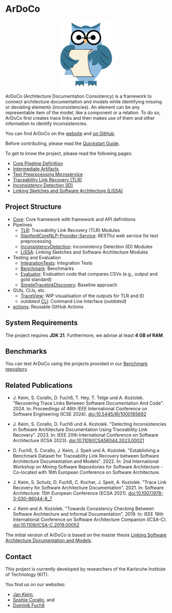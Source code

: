 # ArDoCo

<p align="center">
 <img alt="ArDoCo" src="https://github.com/ArDoCo/.github/raw/main/profile/logo.png" height="210"/>
</p>

ArDoCo (Architecture Documentation Consistency) is a framework to connect architecture documentation and models while
identifying missing or deviating elements (inconsistencies). An element can be any representable item of the model, like
a component or a relation. To do so, ArDoCo first creates trace links and then makes use of them and other information
to identify inconsistencies.

You can find ArDoCo on the [website](https://ardoco.de) and [on GitHub](https://github.com/ArDoCo).

Before contributing, please read the [Quickstart Guide](quickstart).

<!-- JavaDocs can be found [here](https://ardoco.github.io/Core-Docs/). -->

To get to know the project, please read the following pages:

* [Core Pipeline Definition](pipeline)
* [Intermediate Artifacts](intermediate-artifacts)
* [Text Preprocessing Microservice](Text-Preprocessing-Microservice)
* [Traceability Link Recovery (TLR)](traceability-link-recovery)
* [Inconsistency Detection (ID)](inconsistency-detection)
* [Linking Sketches and Software Architecture (LiSSA)](LiSSA)

## Project Structure

* [Core](https://github.com/ArDoCo/Core): Core framework with framework and API definitions
* Pipelines
  * [TLR](https://github.com/ArDoCo/TLR): Traceability Link Recovery (TLR) Modules
  * [StanfordCoreNLP-Provider-Service](https://github.com/ArDoCo/StanfordCoreNLP-Provider-Service): RESTful web service for text preprocessing
  * [InconsistencyDetection](https://github.com/ArDoCo/InconsistencyDetection): Inconsistency Detection (ID) Modules
  * [LiSSA](https://github.com/ArDoCo/LiSSA): Linking Sketches and Software Architecture Modules
* Testing and Evaluation
  * [IntegrationTests](https://github.com/ArDoCo/IntegrationTests): Integration Tests
  * [Benchmark](https://github.com/ArDoCo/Benchmark): Benchmarks
  * [Evaluator](https://github.com/ArDoCo/Evaluator): Evaluation code that compares CSVs (e.g., output and gold standard)
  * [SimpleTracelinkDiscovery](https://github.com/ArDoCo/SimpleTracelinkDiscovery): Baseline approach
* GUIs, CLIs, etc.
  * [TraceView](https://github.com/ArDoCo/TraceView): WIP visualisation of the outputs for TLR and ID
  * *outdated* [CLI](https://github.com/ArDoCo/CLI): Command Line Interface (*outdated*)
* [actions](https://github.com/ArDoCo/actions): Reusable GitHub Actions

## System Requirements

The project requires **JDK 21**.
Furthermore, we advise at least **4 GB of RAM**.

## Benchmarks

You can test ArDoCo using the projects provided in our [Benchmark repository](https://github.com/ArDoCo/Benchmark).

## Related Publications

* J. Keim, S. Corallo, D. Fuchß, T. Hey, T. Telge und A. Koziolek. "Recovering Trace Links Between Software Documentation And Code". 2024. In: Proceedings of 46th IEEE International Conference on Software Engineering (ICSE 2024). [doi:10.5445/IR/1000165692](https://doi.org/10.5445/IR/1000165692/post)

* J. Keim, S. Corallo, D. Fuchß und A. Koziolek. "Detecting Inconsistencies in Software Architecture Documentation Using Traceability Link Recovery". 2023. In: IEEE 20th International Conference on Software Architecture (ICSA 2023). [doi:10.1109/ICSA56044.2023.00021](https://doi.org/10.1109/ICSA56044.2023.00021)

* D. Fuchß, S. Corallo, J. Keim, J. Speit und A. Koziolek. "Establishing a Benchmark Dataset for Traceability Link Recovery between Software Architecture Documentation and Models". 2022. In: 2nd International Workshop on Mining Software Repositories for Software Architecture - Co-located with 16th European Conference on Software Architecture.

* J. Keim, S. Schulz, D. Fuchß, C. Kocher, J. Speit, A. Koziolek. "Trace Link Recovery for Software Architecture Documentation". 2021. In: Software Architecture: 15th European Conference (ECSA 2021). [doi:10.1007/978-3-030-86044-8_7](https://doi.org/10.1007/978-3-030-86044-8_7)

* J. Keim and A. Koziolek. "Towards Consistency Checking Between Software Architecture and Informal Documentation". 2019. In: IEEE 16th International Conference on Software Architecture Companion (ICSA-C). [doi:10.1109/ICSA-C.2019.00052](https://doi.org/10.1109/ICSA-C.2019.00052)


The initial version of ArDoCo is based on the master thesis [Linking Software Architecture Documentation and Models](https://publikationen.bibliothek.kit.edu/1000126194).

## Contact

This project is currently developed by researchers of the Karlsruhe Institute of Technology (KIT).

You find us on our websites:

* [Jan Keim](https://mcse.kastel.kit.edu/staff_Keim_Jan.php),
* [Sophie Corallo](https://mcse.kastel.kit.edu/staff_sophie_corallo.php), and
* [Dominik Fuchß](https://mcse.kastel.kit.edu/staff_dominik_fuchss.php)
